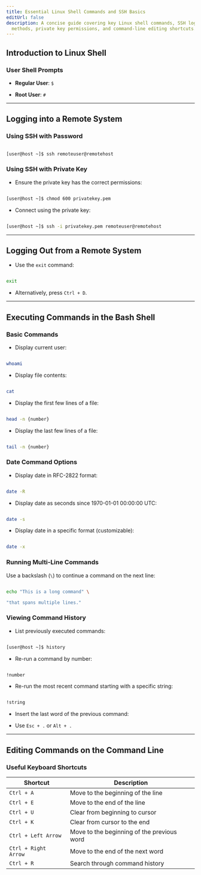 ```yaml
---
title: Essential Linux Shell Commands and SSH Basics
editUrl: false
description: A concise guide covering key Linux shell commands, SSH login
  methods, private key permissions, and command-line editing shortcuts.
---
```


## Introduction to Linux Shell

### User Shell Prompts

* **Regular User**: `$`

* **Root User**: `#`

***

## Logging into a Remote System

### Using SSH with Password

```bash

[user@host ~]$ ssh remoteuser@remotehost

```

### Using SSH with Private Key

* Ensure the private key has the correct permissions:

```bash

[user@host ~]$ chmod 600 privatekey.pem

```

* Connect using the private key:

```bash

[user@host ~]$ ssh -i privatekey.pem remoteuser@remotehost

```

***

## Logging Out from a Remote System

* Use the `exit` command:

```bash

exit

```

* Alternatively, press `Ctrl + D`.

***

## Executing Commands in the Bash Shell

### Basic Commands

* Display current user:

```bash

whoami

```

* Display file contents:

```bash

cat

```

* Display the first few lines of a file:

```bash

head -n {number}

```

* Display the last few lines of a file:

```bash

tail -n {number}

```

### Date Command Options

* Display date in RFC-2822 format:

```bash

date -R

```

* Display date as seconds since 1970-01-01 00:00:00 UTC:

```bash

date -s

```

* Display date in a specific format (customizable):

```bash

date -x

```

### Running Multi-Line Commands

Use a backslash (`\`) to continue a command on the next line:

```bash

echo "This is a long command" \

"that spans multiple lines."

```

### Viewing Command History

* List previously executed commands:

```bash

[user@host ~]$ history

```

* Re-run a command by number:

```bash

!number

```

* Re-run the most recent command starting with a specific string:

```bash

!string

```

* Insert the last word of the previous command:

* Use `Esc + .` or `Alt + .`

***

## Editing Commands on the Command Line

### Useful Keyboard Shortcuts

| Shortcut             | Description                                |
| -------------------- | ------------------------------------------ |
| `Ctrl + A`           | Move to the beginning of the line          |
| `Ctrl + E`           | Move to the end of the line                |
| `Ctrl + U`           | Clear from beginning to cursor             |
| `Ctrl + K`           | Clear from cursor to the end               |
| `Ctrl + Left Arrow`  | Move to the beginning of the previous word |
| `Ctrl + Right Arrow` | Move to the end of the next word           |
| `Ctrl + R`           | Search through command history             |
